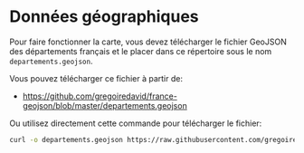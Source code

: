 # Données géographiques

Pour faire fonctionner la carte, vous devez télécharger le fichier GeoJSON des départements français et le placer dans ce répertoire sous le nom `departements.geojson`.

Vous pouvez télécharger ce fichier à partir de:
- https://github.com/gregoiredavid/france-geojson/blob/master/departements.geojson

Ou utilisez directement cette commande pour télécharger le fichier:

```bash
curl -o departements.geojson https://raw.githubusercontent.com/gregoiredavid/france-geojson/master/departements.geojson
```
